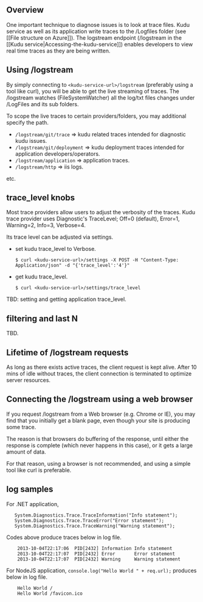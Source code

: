 ## Overview

One important technique to diagnose issues is to look at trace files. Kudu service as well as its application write traces to the /Logfiles folder (see [[File structure on Azure]]). The logstream endpoint (/logstream in the [[Kudu service|Accessing-the-kudu-service]]) enables developers to view real time traces as they are being written. 

## Using /logstream

By simply connecting to `<kudu-service-url>/logstream` (preferably using a tool like curl), you will be able to get the live streaming of traces.  The /logstream watches (FileSystemWatcher) all the log/txt files changes under /LogFiles and its sub folders.   

To scope the live traces to certain providers/folders, you may additional specify the path.

* `/logstream/git/trace` => kudu related traces intended for diagnostic kudu issues.
* `/logstream/git/deployment` => kudu deployment traces intended for application developers/operators.
* `/logstream/application` => application traces.
* `/logstream/http` => iis logs.

etc.

## trace_level knobs

Most trace providers allow users to adjust the verbosity of the traces.  Kudu trace provider uses Diagnostic's TraceLevel; Off=0 (default), Error=1, Warning=2, Info=3, Verbose=4.  

Its trace level can be adjusted via settings.

* set kudu trace_level to Verbose.

  `$ curl <kudu-service-url>/settings -X POST -H "Content-Type: Application/json" -d "{'trace_level':'4'}"` 

* get kudu trace_level.

  `$ curl <kudu-service-url>/settings/trace_level` 
 
TBD: setting and getting application trace_level.

## filtering and last N

TBD.

## Lifetime of /logstream requests

As long as there exists active traces, the client request is kept alive.  After 10 mins of idle without traces, the client connection is terminated to optimize server resources.  

## Connecting the /logstream using a web browser

If you request /logstream from a Web browser (e.g. Chrome or IE), you may find that you initially get a blank page, even though your site is producing some trace.

The reason is that browsers do buffering of the response, until either the response is complete (which never happens in this case), or it gets a large amount of data.

For that reason, using a browser is not recommended, and using a simple tool like curl is preferable.

## log samples

For .NET application, 

       System.Diagnostics.Trace.TraceInformation("Info statement");
       System.Diagnostics.Trace.TraceError("Error statement");
       System.Diagnostics.Trace.TraceWarning("Warning statement");

Codes above produce traces below in log file.

        2013-10-04T22:17:06  PID[2432] Information Info statement
        2013-10-04T22:17:07  PID[2432] Error       Error statement
        2013-10-04T22:17:07  PID[2432] Warning     Warning statement

For NodeJS application, `console.log("Hello World " + req.url);` produces below in log file.

        Hello World /
        Hello World /favicon.ico